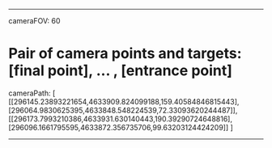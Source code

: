 
---
cameraFOV: 60

# Pair of camera points and targets: [final point], ... , [entrance point]
cameraPath: [
  [[296145.23893221654,4633909.824099188,159.40584846815443],[296064.9830625395,4633848.548224539,72.33093620244487]],
  [[296173.7993210386,4633931.630140443,190.39290724648816],[296096.1661795595,4633872.356735706,99.63203124424209]]
]

---
